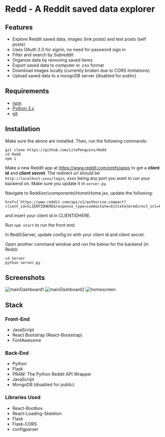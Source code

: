 # Redd - A Reddit saved data explorer

## Features 
* Explore Reddit saved data, images (link posts) and text posts (self posts)
* Uses OAuth 2.0 for signin, no need for password sign in
* Filter and search by Subreddit
* Organize data by removing saved items 
* Export saved data to computer in .csv format
* Download images locally (currently broken due to CORS limitations)
* Upload saved data to a mongoDB server (disabled for public)

## Requirements
* [npm](https://nodejs.org/en/)
* [Python 3.x](https://www.python.org/downloads/)
* [git](https://git-scm.com/book/en/v2/Getting-Started-Installing-Git)

## Installation
Make sure the above are installed.
Then, run the following commands:

```
git clone https://github.com/LitePenguins/Redd
cd Redd
npm i
```

Make a new Reddit app at https://www.reddit.com/prefs/apps to get a **client id** and **client secret**. The redirect uri should be ```http://localhost:xxxx/login```, xxxx being any port you want to run your backend on. Make sure you update it in ```server.py```.


Navigate to Redd\src\components\Home\Home.jsx, update the following:
```
href={`https://www.reddit.com/api/v1/authorize.compact?client_id=CLIENTIDHERE&response_type=code&state=${state}&redirect_uri=http://localhost:9874/login&scope=vote%20history%20identity%20read%20save`}
```

and insert your client id in CLIENTIDHERE.

Run ```npm start``` to run the front end.

In Redd\Server, update config.ini with your client id and client secret.

Open another command window and run the below for the backend (in Redd):

```
cd Server
python server.py
```

## Screenshots
![mainDashboard1](https://i.imgur.com/6iH69iO.png)
![mainDashboard2](https://i.imgur.com/E6BYnNV.png)
![homescreen](https://i.imgur.com/Y76T9Lf.png)


## Stack 
### Front-End
- JavaScript
 - React Bootstrap (React-Bootstrap)
- FontAwesome

### Back-End
- Python
 - Flask
- PRAW: The Python Reddit API Wrapper
- JavaScript
 - MongoDB (disabled for public)

### Libraries Used
- React-Bootbox
- React-Loading-Skeleton
- Flask
- Flask-CORS
- configparser


